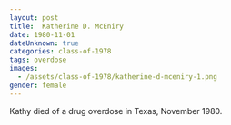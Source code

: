 ```yaml
---
layout: post
title:  Katherine D. McEniry
date: 1980-11-01
dateUnknown: true
categories: class-of-1978
tags: overdose
images:
  - /assets/class-of-1978/katherine-d-mceniry-1.png
gender: female
---
```

Kathy died of a drug overdose in Texas, November 1980.
